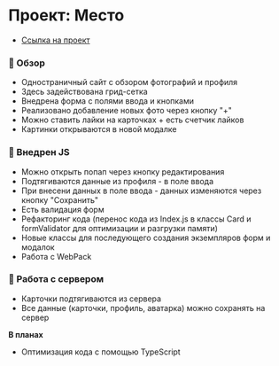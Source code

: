 # Проект: Место

* [Ссылка на проект](https://ghoston-91.github.io/mesto_ghoston/index.html)

### :small_blue_diamond: Обзор

* Одностраничный сайт с обзором фотографий и профиля
* Здесь задействована грид-сетка
* Внедрена форма с полями ввода и кнопками
* Реализовано добавление новых фото через кнопку "+"
* Можно ставить лайки на карточках + есть счетчик лайков
* Картинки открываются в новой модалке

### :small_red_triangle_down: Внедрен JS

* Можно открыть попап через кнопку редактирования
* Подтягиваются данные из профиля - в поле ввода
* При внесени данных в поле ввода - данных изменяются через кнопку "Сохранить"
* Есть валидация форм
* Рефакторинг кода (перенос кода из Index.js в классы Card и formValidator для оптимизации и разгрузки памяти)
* Новые классы для последующего создания экземпляров форм и модалок
* Работа с WebPack

### :arrow_down_small: Работа с сервером
* Карточки подтягиваются из сервера
* Все данные (карточки, профиль, аватарка) можно сохранять на сервер

**В планах** 

* Оптимизация кода с помощью TypeScript
